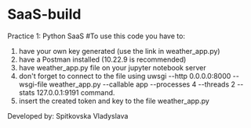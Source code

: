 # SaaS-build
Practice 1: Python SaaS 
#To use this code you have to:
1) have your own key generated (use the link in weather_app.py)
2) have a Postman installed (10.22.9 is recommended)
3) have weather_app.py file on your jupyter notebook server
4) don't forget to connect to the file using  uwsgi --http 0.0.0.0:8000 --wsgi-file weather_app.py --callable app --processes 4 --threads 2 --stats 127.0.0.1:9191 command.
5) insert the created token and key to the file weather_app.py


 Developed by: Spitkovska Vladyslava
